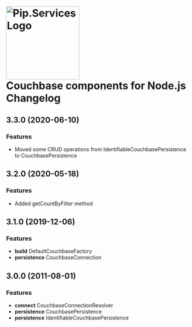 # <img src="https://uploads-ssl.webflow.com/5ea5d3315186cf5ec60c3ee4/5edf1c94ce4c859f2b188094_logo.svg" alt="Pip.Services Logo" width="200"> <br/> Couchbase components for Node.js Changelog

## <a name="3.3.0"></a> 3.3.0 (2020-06-10) 

### Features
* Moved some CRUD operations from IdentifiableCouchbasePersistence to CouchbasePersistence

## <a name="3.2.0"></a> 3.2.0 (2020-05-18) 

### Features
* Added getCountByFilter method

## <a name="3.1.0"></a> 3.1.0 (2019-12-06) 

### Features
* **build** DefaultCouchbaseFactory
* **persistence** CouchbaseConnection

## <a name="3.0.0"></a> 3.0.0 (2011-08-01) 

### Features
* **connect** CouchbaseConnectionResolver
* **persistence** CouchbasePersistence
* **persistence** IdentifiableCouchbasePersistence

